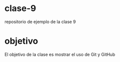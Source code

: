 # clase-9
repositorio de ejemplo de la clase 9

# objetivo

El objetivo de la clase es mostrar el uso de Git y GitHub
